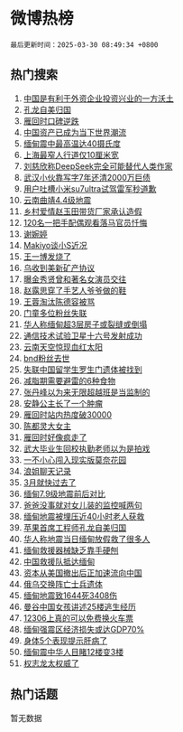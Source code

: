 # 微博热榜

`最后更新时间：2025-03-30 08:49:34 +0800`

## 热门搜索

1. [中国是有利于外资企业投资兴业的一方沃土](https://m.weibo.cn/search?containerid=100103type%3D1%26t%3D10%26q%3D%23%E4%B8%AD%E5%9B%BD%E6%98%AF%E6%9C%89%E5%88%A9%E4%BA%8E%E5%A4%96%E8%B5%84%E4%BC%81%E4%B8%9A%E6%8A%95%E8%B5%84%E5%85%B4%E4%B8%9A%E7%9A%84%E4%B8%80%E6%96%B9%E6%B2%83%E5%9C%9F%23&stream_entry_id=51&isnewpage=1&extparam=seat%3D1%26dgr%3D0%26cate%3D10103%26pos%3D0%26filter_type%3Drealtimehot%26stream_entry_id%3D51%26c_type%3D51%26q%3D%2523%25E4%25B8%25AD%25E5%259B%25BD%25E6%2598%25AF%25E6%259C%2589%25E5%2588%25A9%25E4%25BA%258E%25E5%25A4%2596%25E8%25B5%2584%25E4%25BC%2581%25E4%25B8%259A%25E6%258A%2595%25E8%25B5%2584%25E5%2585%25B4%25E4%25B8%259A%25E7%259A%2584%25E4%25B8%2580%25E6%2596%25B9%25E6%25B2%2583%25E5%259C%259F%2523%26display_time%3D1743295772%26pre_seqid%3D17432957727320396583002)
1. [孔龙自美归国](https://m.weibo.cn/search?containerid=100103type%3D1%26t%3D10%26q%3D%23%E5%AD%94%E9%BE%99%E8%87%AA%E7%BE%8E%E5%BD%92%E5%9B%BD%23&stream_entry_id=31&isnewpage=1&extparam=seat%3D1%26cate%3D5001%26pos%3D0%26q%3D%2523%25E5%25AD%2594%25E9%25BE%2599%25E8%2587%25AA%25E7%25BE%258E%25E5%25BD%2592%25E5%259B%25BD%2523%26stream_entry_id%3D31%26band_rank%3D1%26dgr%3D0%26c_type%3D31%26filter_type%3Drealtimehot%26realpos%3D1%26flag%3D0%26lcate%3D5001%26display_time%3D1743295772%26pre_seqid%3D17432957727320396583002)
1. [雁回时口碑逆跌](https://m.weibo.cn/search?containerid=100103type%3D1%26t%3D10%26q%3D%E9%9B%81%E5%9B%9E%E6%97%B6%E5%8F%A3%E7%A2%91%E9%80%86%E8%B7%8C&stream_entry_id=31&isnewpage=1&extparam=seat%3D1%26cate%3D5001%26pos%3D1%26q%3D%25E9%259B%2581%25E5%259B%259E%25E6%2597%25B6%25E5%258F%25A3%25E7%25A2%2591%25E9%2580%2586%25E8%25B7%258C%26stream_entry_id%3D31%26band_rank%3D2%26dgr%3D0%26c_type%3D31%26filter_type%3Drealtimehot%26realpos%3D2%26flag%3D1%26lcate%3D5001%26display_time%3D1743295772%26pre_seqid%3D17432957727320396583002)
1. [中国资产已成为当下世界潮流](https://m.weibo.cn/search?containerid=100103type%3D1%26t%3D10%26q%3D%23%E4%B8%AD%E5%9B%BD%E8%B5%84%E4%BA%A7%E5%B7%B2%E6%88%90%E4%B8%BA%E5%BD%93%E4%B8%8B%E4%B8%96%E7%95%8C%E6%BD%AE%E6%B5%81%23&stream_entry_id=31&isnewpage=1&extparam=seat%3D1%26cate%3D5001%26pos%3D2%26q%3D%2523%25E4%25B8%25AD%25E5%259B%25BD%25E8%25B5%2584%25E4%25BA%25A7%25E5%25B7%25B2%25E6%2588%2590%25E4%25B8%25BA%25E5%25BD%2593%25E4%25B8%258B%25E4%25B8%2596%25E7%2595%258C%25E6%25BD%25AE%25E6%25B5%2581%2523%26stream_entry_id%3D31%26band_rank%3D3%26dgr%3D0%26c_type%3D31%26filter_type%3Drealtimehot%26realpos%3D3%26flag%3D0%26lcate%3D5001%26display_time%3D1743295772%26pre_seqid%3D17432957727320396583002)
1. [缅甸震中最高温达40摄氏度](https://m.weibo.cn/search?containerid=100103type%3D1%26t%3D10%26q%3D%23%E7%BC%85%E7%94%B8%E9%9C%87%E4%B8%AD%E6%9C%80%E9%AB%98%E6%B8%A9%E8%BE%BE40%E6%91%84%E6%B0%8F%E5%BA%A6%23&stream_entry_id=31&isnewpage=1&extparam=seat%3D1%26cate%3D5001%26pos%3D3%26q%3D%2523%25E7%25BC%2585%25E7%2594%25B8%25E9%259C%2587%25E4%25B8%25AD%25E6%259C%2580%25E9%25AB%2598%25E6%25B8%25A9%25E8%25BE%25BE40%25E6%2591%2584%25E6%25B0%258F%25E5%25BA%25A6%2523%26stream_entry_id%3D31%26band_rank%3D4%26dgr%3D0%26c_type%3D31%26filter_type%3Drealtimehot%26realpos%3D4%26flag%3D1%26lcate%3D5001%26display_time%3D1743295772%26pre_seqid%3D17432957727320396583002)
1. [上海最窄人行道仅10厘米宽](https://m.weibo.cn/search?containerid=100103type%3D1%26t%3D10%26q%3D%23%E4%B8%8A%E6%B5%B7%E6%9C%80%E7%AA%84%E4%BA%BA%E8%A1%8C%E9%81%93%E4%BB%8510%E5%8E%98%E7%B1%B3%E5%AE%BD%23&stream_entry_id=31&isnewpage=1&extparam=seat%3D1%26cate%3D5001%26pos%3D4%26q%3D%2523%25E4%25B8%258A%25E6%25B5%25B7%25E6%259C%2580%25E7%25AA%2584%25E4%25BA%25BA%25E8%25A1%258C%25E9%2581%2593%25E4%25BB%258510%25E5%258E%2598%25E7%25B1%25B3%25E5%25AE%25BD%2523%26stream_entry_id%3D31%26band_rank%3D5%26dgr%3D0%26c_type%3D31%26filter_type%3Drealtimehot%26realpos%3D5%26flag%3D1%26lcate%3D5001%26display_time%3D1743295772%26pre_seqid%3D17432957727320396583002)
1. [刘慈欣称DeepSeek完全可能替代人类作家](https://m.weibo.cn/search?containerid=100103type%3D1%26t%3D10%26q%3D%23%E5%88%98%E6%85%88%E6%AC%A3%E7%A7%B0DeepSeek%E5%AE%8C%E5%85%A8%E5%8F%AF%E8%83%BD%E6%9B%BF%E4%BB%A3%E4%BA%BA%E7%B1%BB%E4%BD%9C%E5%AE%B6%23&stream_entry_id=31&isnewpage=1&extparam=seat%3D1%26cate%3D5001%26pos%3D5%26q%3D%2523%25E5%2588%2598%25E6%2585%2588%25E6%25AC%25A3%25E7%25A7%25B0DeepSeek%25E5%25AE%258C%25E5%2585%25A8%25E5%258F%25AF%25E8%2583%25BD%25E6%259B%25BF%25E4%25BB%25A3%25E4%25BA%25BA%25E7%25B1%25BB%25E4%25BD%259C%25E5%25AE%25B6%2523%26stream_entry_id%3D31%26band_rank%3D6%26dgr%3D0%26c_type%3D31%26filter_type%3Drealtimehot%26realpos%3D6%26flag%3D0%26lcate%3D5001%26display_time%3D1743295772%26pre_seqid%3D17432957727320396583002)
1. [武汉小伙靠写字7年还清2000万巨债](https://m.weibo.cn/search?containerid=100103type%3D1%26t%3D10%26q%3D%23%E6%AD%A6%E6%B1%89%E5%B0%8F%E4%BC%99%E9%9D%A0%E5%86%99%E5%AD%977%E5%B9%B4%E8%BF%98%E6%B8%852000%E4%B8%87%E5%B7%A8%E5%80%BA%23&stream_entry_id=31&isnewpage=1&extparam=seat%3D1%26cate%3D5001%26pos%3D6%26q%3D%2523%25E6%25AD%25A6%25E6%25B1%2589%25E5%25B0%258F%25E4%25BC%2599%25E9%259D%25A0%25E5%2586%2599%25E5%25AD%25977%25E5%25B9%25B4%25E8%25BF%2598%25E6%25B8%25852000%25E4%25B8%2587%25E5%25B7%25A8%25E5%2580%25BA%2523%26stream_entry_id%3D31%26band_rank%3D7%26dgr%3D0%26c_type%3D31%26filter_type%3Drealtimehot%26realpos%3D7%26flag%3D0%26lcate%3D5001%26display_time%3D1743295772%26pre_seqid%3D17432957727320396583002)
1. [用户吐槽小米su7ultra试驾雷军秒道歉](https://m.weibo.cn/search?containerid=100103type%3D1%26t%3D10%26q%3D%23%E7%94%A8%E6%88%B7%E5%90%90%E6%A7%BD%E5%B0%8F%E7%B1%B3su7ultra%E8%AF%95%E9%A9%BE%E9%9B%B7%E5%86%9B%E7%A7%92%E9%81%93%E6%AD%89%23&stream_entry_id=31&isnewpage=1&extparam=seat%3D1%26cate%3D5001%26pos%3D7%26q%3D%2523%25E7%2594%25A8%25E6%2588%25B7%25E5%2590%2590%25E6%25A7%25BD%25E5%25B0%258F%25E7%25B1%25B3su7ultra%25E8%25AF%2595%25E9%25A9%25BE%25E9%259B%25B7%25E5%2586%259B%25E7%25A7%2592%25E9%2581%2593%25E6%25AD%2589%2523%26stream_entry_id%3D31%26band_rank%3D8%26dgr%3D0%26c_type%3D31%26filter_type%3Drealtimehot%26realpos%3D8%26flag%3D0%26lcate%3D5001%26display_time%3D1743295772%26pre_seqid%3D17432957727320396583002)
1. [云南曲靖4.4级地震](https://m.weibo.cn/search?containerid=100103type%3D1%26t%3D10%26q%3D%23%E4%BA%91%E5%8D%97%E6%9B%B2%E9%9D%964.4%E7%BA%A7%E5%9C%B0%E9%9C%87%23&stream_entry_id=31&isnewpage=1&extparam=seat%3D1%26cate%3D5001%26pos%3D8%26q%3D%2523%25E4%25BA%2591%25E5%258D%2597%25E6%259B%25B2%25E9%259D%25964.4%25E7%25BA%25A7%25E5%259C%25B0%25E9%259C%2587%2523%26stream_entry_id%3D31%26band_rank%3D9%26dgr%3D0%26c_type%3D31%26filter_type%3Drealtimehot%26realpos%3D9%26flag%3D0%26lcate%3D5001%26display_time%3D1743295772%26pre_seqid%3D17432957727320396583002)
1. [乡村爱情赵玉田带货厂家承认造假](https://m.weibo.cn/search?containerid=100103type%3D1%26t%3D10%26q%3D%23%E4%B9%A1%E6%9D%91%E7%88%B1%E6%83%85%E8%B5%B5%E7%8E%89%E7%94%B0%E5%B8%A6%E8%B4%A7%E5%8E%82%E5%AE%B6%E6%89%BF%E8%AE%A4%E9%80%A0%E5%81%87%23&stream_entry_id=31&isnewpage=1&extparam=seat%3D1%26cate%3D5001%26pos%3D9%26q%3D%2523%25E4%25B9%25A1%25E6%259D%2591%25E7%2588%25B1%25E6%2583%2585%25E8%25B5%25B5%25E7%258E%2589%25E7%2594%25B0%25E5%25B8%25A6%25E8%25B4%25A7%25E5%258E%2582%25E5%25AE%25B6%25E6%2589%25BF%25E8%25AE%25A4%25E9%2580%25A0%25E5%2581%2587%2523%26stream_entry_id%3D31%26band_rank%3D10%26dgr%3D0%26c_type%3D31%26filter_type%3Drealtimehot%26realpos%3D10%26flag%3D0%26lcate%3D5001%26display_time%3D1743295772%26pre_seqid%3D17432957727320396583002)
1. [120名一把手配偶观看落马官员忏悔](https://m.weibo.cn/search?containerid=100103type%3D1%26t%3D10%26q%3D%23120%E5%90%8D%E4%B8%80%E6%8A%8A%E6%89%8B%E9%85%8D%E5%81%B6%E8%A7%82%E7%9C%8B%E8%90%BD%E9%A9%AC%E5%AE%98%E5%91%98%E5%BF%8F%E6%82%94%23&stream_entry_id=31&isnewpage=1&extparam=seat%3D1%26cate%3D5001%26pos%3D10%26q%3D%2523120%25E5%2590%258D%25E4%25B8%2580%25E6%258A%258A%25E6%2589%258B%25E9%2585%258D%25E5%2581%25B6%25E8%25A7%2582%25E7%259C%258B%25E8%2590%25BD%25E9%25A9%25AC%25E5%25AE%2598%25E5%2591%2598%25E5%25BF%258F%25E6%2582%2594%2523%26stream_entry_id%3D31%26band_rank%3D11%26dgr%3D0%26c_type%3D31%26filter_type%3Drealtimehot%26realpos%3D11%26flag%3D2%26lcate%3D5001%26display_time%3D1743295772%26pre_seqid%3D17432957727320396583002)
1. [谢婉婷](https://m.weibo.cn/search?containerid=100103type%3D1%26t%3D10%26q%3D%E8%B0%A2%E5%A9%89%E5%A9%B7&stream_entry_id=31&isnewpage=1&extparam=seat%3D1%26cate%3D5001%26pos%3D11%26q%3D%25E8%25B0%25A2%25E5%25A9%2589%25E5%25A9%25B7%26stream_entry_id%3D31%26band_rank%3D12%26dgr%3D0%26c_type%3D31%26filter_type%3Drealtimehot%26realpos%3D12%26flag%3D2%26lcate%3D5001%26display_time%3D1743295772%26pre_seqid%3D17432957727320396583002)
1. [Makiyo谈小S近况](https://m.weibo.cn/search?containerid=100103type%3D1%26t%3D10%26q%3D%23Makiyo%E8%B0%88%E5%B0%8FS%E8%BF%91%E5%86%B5%23&stream_entry_id=31&isnewpage=1&extparam=seat%3D1%26cate%3D5001%26pos%3D12%26q%3D%2523Makiyo%25E8%25B0%2588%25E5%25B0%258FS%25E8%25BF%2591%25E5%2586%25B5%2523%26stream_entry_id%3D31%26band_rank%3D13%26dgr%3D0%26c_type%3D31%26filter_type%3Drealtimehot%26realpos%3D13%26flag%3D1%26lcate%3D5001%26display_time%3D1743295772%26pre_seqid%3D17432957727320396583002)
1. [王一博发烧了](https://m.weibo.cn/search?containerid=100103type%3D1%26t%3D10%26q%3D%23%E7%8E%8B%E4%B8%80%E5%8D%9A%E5%8F%91%E7%83%A7%E4%BA%86%23&stream_entry_id=31&isnewpage=1&extparam=seat%3D1%26cate%3D5001%26pos%3D13%26q%3D%2523%25E7%258E%258B%25E4%25B8%2580%25E5%258D%259A%25E5%258F%2591%25E7%2583%25A7%25E4%25BA%2586%2523%26stream_entry_id%3D31%26band_rank%3D14%26dgr%3D0%26c_type%3D31%26filter_type%3Drealtimehot%26realpos%3D14%26flag%3D1%26lcate%3D5001%26display_time%3D1743295772%26pre_seqid%3D17432957727320396583002)
1. [乌收到美新矿产协议](https://m.weibo.cn/search?containerid=100103type%3D1%26t%3D10%26q%3D%23%E4%B9%8C%E6%94%B6%E5%88%B0%E7%BE%8E%E6%96%B0%E7%9F%BF%E4%BA%A7%E5%8D%8F%E8%AE%AE%23&stream_entry_id=31&isnewpage=1&extparam=seat%3D1%26cate%3D5001%26pos%3D14%26q%3D%2523%25E4%25B9%258C%25E6%2594%25B6%25E5%2588%25B0%25E7%25BE%258E%25E6%2596%25B0%25E7%259F%25BF%25E4%25BA%25A7%25E5%258D%258F%25E8%25AE%25AE%2523%26stream_entry_id%3D31%26band_rank%3D15%26dgr%3D0%26c_type%3D31%26filter_type%3Drealtimehot%26realpos%3D15%26flag%3D1%26lcate%3D5001%26display_time%3D1743295772%26pre_seqid%3D17432957727320396583002)
1. [曝金秀贤曾和著名女演员交往](https://m.weibo.cn/search?containerid=100103type%3D1%26t%3D10%26q%3D%23%E6%9B%9D%E9%87%91%E7%A7%80%E8%B4%A4%E6%9B%BE%E5%92%8C%E8%91%97%E5%90%8D%E5%A5%B3%E6%BC%94%E5%91%98%E4%BA%A4%E5%BE%80%23&stream_entry_id=31&isnewpage=1&extparam=seat%3D1%26cate%3D5001%26pos%3D15%26q%3D%2523%25E6%259B%259D%25E9%2587%2591%25E7%25A7%2580%25E8%25B4%25A4%25E6%259B%25BE%25E5%2592%258C%25E8%2591%2597%25E5%2590%258D%25E5%25A5%25B3%25E6%25BC%2594%25E5%2591%2598%25E4%25BA%25A4%25E5%25BE%2580%2523%26stream_entry_id%3D31%26band_rank%3D16%26dgr%3D0%26c_type%3D31%26filter_type%3Drealtimehot%26realpos%3D16%26flag%3D2%26lcate%3D5001%26display_time%3D1743295772%26pre_seqid%3D17432957727320396583002)
1. [赵露思穿了手艺人爷爷做的鞋](https://m.weibo.cn/search?containerid=100103type%3D1%26t%3D10%26q%3D%23%E8%B5%B5%E9%9C%B2%E6%80%9D%E7%A9%BF%E4%BA%86%E6%89%8B%E8%89%BA%E4%BA%BA%E7%88%B7%E7%88%B7%E5%81%9A%E7%9A%84%E9%9E%8B%23&stream_entry_id=31&isnewpage=1&extparam=seat%3D1%26cate%3D5001%26pos%3D16%26q%3D%2523%25E8%25B5%25B5%25E9%259C%25B2%25E6%2580%259D%25E7%25A9%25BF%25E4%25BA%2586%25E6%2589%258B%25E8%2589%25BA%25E4%25BA%25BA%25E7%2588%25B7%25E7%2588%25B7%25E5%2581%259A%25E7%259A%2584%25E9%259E%258B%2523%26stream_entry_id%3D31%26band_rank%3D17%26dgr%3D0%26c_type%3D31%26filter_type%3Drealtimehot%26realpos%3D17%26flag%3D0%26lcate%3D5001%26display_time%3D1743295772%26pre_seqid%3D17432957727320396583002)
1. [王蓉淘汰陈德容被骂](https://m.weibo.cn/search?containerid=100103type%3D1%26t%3D10%26q%3D%23%E7%8E%8B%E8%93%89%E6%B7%98%E6%B1%B0%E9%99%88%E5%BE%B7%E5%AE%B9%E8%A2%AB%E9%AA%82%23&stream_entry_id=31&isnewpage=1&extparam=seat%3D1%26cate%3D5001%26pos%3D17%26q%3D%2523%25E7%258E%258B%25E8%2593%2589%25E6%25B7%2598%25E6%25B1%25B0%25E9%2599%2588%25E5%25BE%25B7%25E5%25AE%25B9%25E8%25A2%25AB%25E9%25AA%2582%2523%26stream_entry_id%3D31%26band_rank%3D18%26dgr%3D0%26c_type%3D31%26filter_type%3Drealtimehot%26realpos%3D18%26flag%3D1%26lcate%3D5001%26display_time%3D1743295772%26pre_seqid%3D17432957727320396583002)
1. [门童多位粉丝失联](https://m.weibo.cn/search?containerid=100103type%3D1%26t%3D10%26q%3D%23%E9%97%A8%E7%AB%A5%E5%A4%9A%E4%BD%8D%E7%B2%89%E4%B8%9D%E5%A4%B1%E8%81%94%23&stream_entry_id=31&isnewpage=1&extparam=seat%3D1%26cate%3D5001%26pos%3D18%26q%3D%2523%25E9%2597%25A8%25E7%25AB%25A5%25E5%25A4%259A%25E4%25BD%258D%25E7%25B2%2589%25E4%25B8%259D%25E5%25A4%25B1%25E8%2581%2594%2523%26stream_entry_id%3D31%26band_rank%3D19%26dgr%3D0%26c_type%3D31%26filter_type%3Drealtimehot%26realpos%3D19%26flag%3D0%26lcate%3D5001%26display_time%3D1743295772%26pre_seqid%3D17432957727320396583002)
1. [华人称缅甸超3层房子或裂缝或倒塌](https://m.weibo.cn/search?containerid=100103type%3D1%26t%3D10%26q%3D%23%E5%8D%8E%E4%BA%BA%E7%A7%B0%E7%BC%85%E7%94%B8%E8%B6%853%E5%B1%82%E6%88%BF%E5%AD%90%E6%88%96%E8%A3%82%E7%BC%9D%E6%88%96%E5%80%92%E5%A1%8C%23&stream_entry_id=31&isnewpage=1&extparam=seat%3D1%26cate%3D5001%26pos%3D19%26q%3D%2523%25E5%258D%258E%25E4%25BA%25BA%25E7%25A7%25B0%25E7%25BC%2585%25E7%2594%25B8%25E8%25B6%25853%25E5%25B1%2582%25E6%2588%25BF%25E5%25AD%2590%25E6%2588%2596%25E8%25A3%2582%25E7%25BC%259D%25E6%2588%2596%25E5%2580%2592%25E5%25A1%258C%2523%26stream_entry_id%3D31%26band_rank%3D20%26dgr%3D0%26c_type%3D31%26filter_type%3Drealtimehot%26realpos%3D20%26flag%3D0%26lcate%3D5001%26display_time%3D1743295772%26pre_seqid%3D17432957727320396583002)
1. [通信技术试验卫星十六号发射成功](https://m.weibo.cn/search?containerid=100103type%3D1%26t%3D10%26q%3D%23%E9%80%9A%E4%BF%A1%E6%8A%80%E6%9C%AF%E8%AF%95%E9%AA%8C%E5%8D%AB%E6%98%9F%E5%8D%81%E5%85%AD%E5%8F%B7%E5%8F%91%E5%B0%84%E6%88%90%E5%8A%9F%23&stream_entry_id=31&isnewpage=1&extparam=seat%3D1%26cate%3D5001%26pos%3D20%26q%3D%2523%25E9%2580%259A%25E4%25BF%25A1%25E6%258A%2580%25E6%259C%25AF%25E8%25AF%2595%25E9%25AA%258C%25E5%258D%25AB%25E6%2598%259F%25E5%258D%2581%25E5%2585%25AD%25E5%258F%25B7%25E5%258F%2591%25E5%25B0%2584%25E6%2588%2590%25E5%258A%259F%2523%26stream_entry_id%3D31%26band_rank%3D21%26dgr%3D0%26c_type%3D31%26filter_type%3Drealtimehot%26realpos%3D21%26flag%3D0%26lcate%3D5001%26display_time%3D1743295772%26pre_seqid%3D17432957727320396583002)
1. [云南天空惊现血红太阳](https://m.weibo.cn/search?containerid=100103type%3D1%26t%3D10%26q%3D%23%E4%BA%91%E5%8D%97%E5%A4%A9%E7%A9%BA%E6%83%8A%E7%8E%B0%E8%A1%80%E7%BA%A2%E5%A4%AA%E9%98%B3%23&stream_entry_id=31&isnewpage=1&extparam=seat%3D1%26cate%3D5001%26pos%3D21%26q%3D%2523%25E4%25BA%2591%25E5%258D%2597%25E5%25A4%25A9%25E7%25A9%25BA%25E6%2583%258A%25E7%258E%25B0%25E8%25A1%2580%25E7%25BA%25A2%25E5%25A4%25AA%25E9%2598%25B3%2523%26stream_entry_id%3D31%26band_rank%3D22%26dgr%3D0%26c_type%3D31%26filter_type%3Drealtimehot%26realpos%3D22%26flag%3D2%26lcate%3D5001%26display_time%3D1743295772%26pre_seqid%3D17432957727320396583002)
1. [bnd粉丝去世](https://m.weibo.cn/search?containerid=100103type%3D1%26t%3D10%26q%3Dbnd%E7%B2%89%E4%B8%9D%E5%8E%BB%E4%B8%96&stream_entry_id=31&isnewpage=1&extparam=seat%3D1%26cate%3D5001%26pos%3D22%26q%3Dbnd%25E7%25B2%2589%25E4%25B8%259D%25E5%258E%25BB%25E4%25B8%2596%26stream_entry_id%3D31%26band_rank%3D23%26dgr%3D0%26c_type%3D31%26filter_type%3Drealtimehot%26realpos%3D23%26flag%3D0%26lcate%3D5001%26display_time%3D1743295772%26pre_seqid%3D17432957727320396583002)
1. [失联中国留学生罗生门遗体被找到](https://m.weibo.cn/search?containerid=100103type%3D1%26t%3D10%26q%3D%23%E5%A4%B1%E8%81%94%E4%B8%AD%E5%9B%BD%E7%95%99%E5%AD%A6%E7%94%9F%E7%BD%97%E7%94%9F%E9%97%A8%E9%81%97%E4%BD%93%E8%A2%AB%E6%89%BE%E5%88%B0%23&stream_entry_id=31&isnewpage=1&extparam=seat%3D1%26cate%3D5001%26pos%3D23%26q%3D%2523%25E5%25A4%25B1%25E8%2581%2594%25E4%25B8%25AD%25E5%259B%25BD%25E7%2595%2599%25E5%25AD%25A6%25E7%2594%259F%25E7%25BD%2597%25E7%2594%259F%25E9%2597%25A8%25E9%2581%2597%25E4%25BD%2593%25E8%25A2%25AB%25E6%2589%25BE%25E5%2588%25B0%2523%26stream_entry_id%3D31%26band_rank%3D24%26dgr%3D0%26c_type%3D31%26filter_type%3Drealtimehot%26realpos%3D24%26flag%3D0%26lcate%3D5001%26display_time%3D1743295772%26pre_seqid%3D17432957727320396583002)
1. [减脂期需要避雷的6种食物](https://m.weibo.cn/search?containerid=100103type%3D1%26t%3D10%26q%3D%23%E5%87%8F%E8%84%82%E6%9C%9F%E9%9C%80%E8%A6%81%E9%81%BF%E9%9B%B7%E7%9A%846%E7%A7%8D%E9%A3%9F%E7%89%A9%23&stream_entry_id=31&isnewpage=1&extparam=seat%3D1%26cate%3D5001%26pos%3D24%26q%3D%2523%25E5%2587%258F%25E8%2584%2582%25E6%259C%259F%25E9%259C%2580%25E8%25A6%2581%25E9%2581%25BF%25E9%259B%25B7%25E7%259A%25846%25E7%25A7%258D%25E9%25A3%259F%25E7%2589%25A9%2523%26stream_entry_id%3D31%26band_rank%3D25%26dgr%3D0%26c_type%3D31%26filter_type%3Drealtimehot%26realpos%3D25%26flag%3D0%26lcate%3D5001%26display_time%3D1743295772%26pre_seqid%3D17432957727320396583002)
1. [张丹峰以为来无限超越班是当监制的](https://m.weibo.cn/search?containerid=100103type%3D1%26t%3D10%26q%3D%E5%BC%A0%E4%B8%B9%E5%B3%B0%E4%BB%A5%E4%B8%BA%E6%9D%A5%E6%97%A0%E9%99%90%E8%B6%85%E8%B6%8A%E7%8F%AD%E6%98%AF%E5%BD%93%E7%9B%91%E5%88%B6%E7%9A%84&stream_entry_id=31&isnewpage=1&extparam=seat%3D1%26cate%3D5001%26pos%3D25%26q%3D%25E5%25BC%25A0%25E4%25B8%25B9%25E5%25B3%25B0%25E4%25BB%25A5%25E4%25B8%25BA%25E6%259D%25A5%25E6%2597%25A0%25E9%2599%2590%25E8%25B6%2585%25E8%25B6%258A%25E7%258F%25AD%25E6%2598%25AF%25E5%25BD%2593%25E7%259B%2591%25E5%2588%25B6%25E7%259A%2584%26stream_entry_id%3D31%26band_rank%3D26%26dgr%3D0%26c_type%3D31%26filter_type%3Drealtimehot%26realpos%3D26%26flag%3D0%26lcate%3D5001%26display_time%3D1743295772%26pre_seqid%3D17432957727320396583002)
1. [安静公主长了一个肿瘤](https://m.weibo.cn/search?containerid=100103type%3D1%26t%3D10%26q%3D%23%E5%AE%89%E9%9D%99%E5%85%AC%E4%B8%BB%E9%95%BF%E4%BA%86%E4%B8%80%E4%B8%AA%E8%82%BF%E7%98%A4%23&stream_entry_id=31&isnewpage=1&extparam=seat%3D1%26cate%3D5001%26pos%3D26%26q%3D%2523%25E5%25AE%2589%25E9%259D%2599%25E5%2585%25AC%25E4%25B8%25BB%25E9%2595%25BF%25E4%25BA%2586%25E4%25B8%2580%25E4%25B8%25AA%25E8%2582%25BF%25E7%2598%25A4%2523%26stream_entry_id%3D31%26band_rank%3D27%26dgr%3D0%26c_type%3D31%26filter_type%3Drealtimehot%26realpos%3D27%26flag%3D0%26lcate%3D5001%26display_time%3D1743295772%26pre_seqid%3D17432957727320396583002)
1. [雁回时站内热度破30000](https://m.weibo.cn/search?containerid=100103type%3D1%26t%3D10%26q%3D%23%E9%9B%81%E5%9B%9E%E6%97%B6%E7%AB%99%E5%86%85%E7%83%AD%E5%BA%A6%E7%A0%B430000%23&stream_entry_id=31&isnewpage=1&extparam=seat%3D1%26cate%3D5001%26pos%3D27%26q%3D%2523%25E9%259B%2581%25E5%259B%259E%25E6%2597%25B6%25E7%25AB%2599%25E5%2586%2585%25E7%2583%25AD%25E5%25BA%25A6%25E7%25A0%25B430000%2523%26stream_entry_id%3D31%26band_rank%3D28%26dgr%3D0%26c_type%3D31%26filter_type%3Drealtimehot%26realpos%3D28%26flag%3D0%26lcate%3D5001%26display_time%3D1743295772%26pre_seqid%3D17432957727320396583002)
1. [陈都灵大女主](https://m.weibo.cn/search?containerid=100103type%3D1%26t%3D10%26q%3D%E9%99%88%E9%83%BD%E7%81%B5%E5%A4%A7%E5%A5%B3%E4%B8%BB&stream_entry_id=31&isnewpage=1&extparam=seat%3D1%26cate%3D5001%26pos%3D28%26q%3D%25E9%2599%2588%25E9%2583%25BD%25E7%2581%25B5%25E5%25A4%25A7%25E5%25A5%25B3%25E4%25B8%25BB%26stream_entry_id%3D31%26band_rank%3D29%26dgr%3D0%26c_type%3D31%26filter_type%3Drealtimehot%26realpos%3D29%26flag%3D0%26lcate%3D5001%26display_time%3D1743295772%26pre_seqid%3D17432957727320396583002)
1. [雁回时好像疯走了](https://m.weibo.cn/search?containerid=100103type%3D1%26t%3D10%26q%3D%E9%9B%81%E5%9B%9E%E6%97%B6%E5%A5%BD%E5%83%8F%E7%96%AF%E8%B5%B0%E4%BA%86&stream_entry_id=31&isnewpage=1&extparam=seat%3D1%26cate%3D5001%26pos%3D29%26q%3D%25E9%259B%2581%25E5%259B%259E%25E6%2597%25B6%25E5%25A5%25BD%25E5%2583%258F%25E7%2596%25AF%25E8%25B5%25B0%25E4%25BA%2586%26stream_entry_id%3D31%26band_rank%3D30%26dgr%3D0%26c_type%3D31%26filter_type%3Drealtimehot%26realpos%3D30%26flag%3D0%26lcate%3D5001%26display_time%3D1743295772%26pre_seqid%3D17432957727320396583002)
1. [武大毕业生回校执勤老师以为是拍戏](https://m.weibo.cn/search?containerid=100103type%3D1%26t%3D10%26q%3D%23%E6%AD%A6%E5%A4%A7%E6%AF%95%E4%B8%9A%E7%94%9F%E5%9B%9E%E6%A0%A1%E6%89%A7%E5%8B%A4%E8%80%81%E5%B8%88%E4%BB%A5%E4%B8%BA%E6%98%AF%E6%8B%8D%E6%88%8F%23&stream_entry_id=31&isnewpage=1&extparam=seat%3D1%26cate%3D5001%26pos%3D30%26q%3D%2523%25E6%25AD%25A6%25E5%25A4%25A7%25E6%25AF%2595%25E4%25B8%259A%25E7%2594%259F%25E5%259B%259E%25E6%25A0%25A1%25E6%2589%25A7%25E5%258B%25A4%25E8%2580%2581%25E5%25B8%2588%25E4%25BB%25A5%25E4%25B8%25BA%25E6%2598%25AF%25E6%258B%258D%25E6%2588%258F%2523%26stream_entry_id%3D31%26band_rank%3D31%26dgr%3D0%26c_type%3D31%26filter_type%3Drealtimehot%26realpos%3D31%26flag%3D1%26lcate%3D5001%26display_time%3D1743295772%26pre_seqid%3D17432957727320396583002)
1. [一不小心闯入现实版莫奈花园](https://m.weibo.cn/search?containerid=100103type%3D1%26t%3D10%26q%3D%23%E4%B8%80%E4%B8%8D%E5%B0%8F%E5%BF%83%E9%97%AF%E5%85%A5%E7%8E%B0%E5%AE%9E%E7%89%88%E8%8E%AB%E5%A5%88%E8%8A%B1%E5%9B%AD%23&stream_entry_id=31&isnewpage=1&extparam=seat%3D1%26cate%3D5001%26pos%3D31%26q%3D%2523%25E4%25B8%2580%25E4%25B8%258D%25E5%25B0%258F%25E5%25BF%2583%25E9%2597%25AF%25E5%2585%25A5%25E7%258E%25B0%25E5%25AE%259E%25E7%2589%2588%25E8%258E%25AB%25E5%25A5%2588%25E8%258A%25B1%25E5%259B%25AD%2523%26stream_entry_id%3D31%26band_rank%3D32%26dgr%3D0%26c_type%3D31%26filter_type%3Drealtimehot%26realpos%3D32%26flag%3D1%26lcate%3D5001%26display_time%3D1743295772%26pre_seqid%3D17432957727320396583002)
1. [浪姐聊天记录](https://m.weibo.cn/search?containerid=100103type%3D1%26t%3D10%26q%3D%E6%B5%AA%E5%A7%90%E8%81%8A%E5%A4%A9%E8%AE%B0%E5%BD%95&stream_entry_id=31&isnewpage=1&extparam=seat%3D1%26cate%3D5001%26pos%3D32%26q%3D%25E6%25B5%25AA%25E5%25A7%2590%25E8%2581%258A%25E5%25A4%25A9%25E8%25AE%25B0%25E5%25BD%2595%26stream_entry_id%3D31%26band_rank%3D33%26dgr%3D0%26c_type%3D31%26filter_type%3Drealtimehot%26realpos%3D33%26flag%3D0%26lcate%3D5001%26display_time%3D1743295772%26pre_seqid%3D17432957727320396583002)
1. [3月就快过去了](https://m.weibo.cn/search?containerid=100103type%3D1%26t%3D10%26q%3D%233%E6%9C%88%E5%B0%B1%E5%BF%AB%E8%BF%87%E5%8E%BB%E4%BA%86%23&stream_entry_id=31&isnewpage=1&extparam=seat%3D1%26cate%3D5001%26pos%3D33%26q%3D%25233%25E6%259C%2588%25E5%25B0%25B1%25E5%25BF%25AB%25E8%25BF%2587%25E5%258E%25BB%25E4%25BA%2586%2523%26stream_entry_id%3D31%26band_rank%3D34%26dgr%3D0%26c_type%3D31%26filter_type%3Drealtimehot%26realpos%3D34%26flag%3D1%26lcate%3D5001%26display_time%3D1743295772%26pre_seqid%3D17432957727320396583002)
1. [缅甸7.9级地震前后对比](https://m.weibo.cn/search?containerid=100103type%3D1%26t%3D10%26q%3D%23%E7%BC%85%E7%94%B87.9%E7%BA%A7%E5%9C%B0%E9%9C%87%E5%89%8D%E5%90%8E%E5%AF%B9%E6%AF%94%23&stream_entry_id=31&isnewpage=1&extparam=seat%3D1%26cate%3D5001%26pos%3D34%26q%3D%2523%25E7%25BC%2585%25E7%2594%25B87.9%25E7%25BA%25A7%25E5%259C%25B0%25E9%259C%2587%25E5%2589%258D%25E5%2590%258E%25E5%25AF%25B9%25E6%25AF%2594%2523%26stream_entry_id%3D31%26band_rank%3D35%26dgr%3D0%26c_type%3D31%26filter_type%3Drealtimehot%26realpos%3D35%26flag%3D0%26lcate%3D5001%26display_time%3D1743295772%26pre_seqid%3D17432957727320396583002)
1. [爸爸没事就对女儿装的监控喊两句](https://m.weibo.cn/search?containerid=100103type%3D1%26t%3D10%26q%3D%23%E7%88%B8%E7%88%B8%E6%B2%A1%E4%BA%8B%E5%B0%B1%E5%AF%B9%E5%A5%B3%E5%84%BF%E8%A3%85%E7%9A%84%E7%9B%91%E6%8E%A7%E5%96%8A%E4%B8%A4%E5%8F%A5%23&stream_entry_id=31&isnewpage=1&extparam=seat%3D1%26cate%3D5001%26pos%3D35%26q%3D%2523%25E7%2588%25B8%25E7%2588%25B8%25E6%25B2%25A1%25E4%25BA%258B%25E5%25B0%25B1%25E5%25AF%25B9%25E5%25A5%25B3%25E5%2584%25BF%25E8%25A3%2585%25E7%259A%2584%25E7%259B%2591%25E6%258E%25A7%25E5%2596%258A%25E4%25B8%25A4%25E5%258F%25A5%2523%26stream_entry_id%3D31%26band_rank%3D36%26dgr%3D0%26c_type%3D31%26filter_type%3Drealtimehot%26realpos%3D36%26flag%3D0%26lcate%3D5001%26display_time%3D1743295772%26pre_seqid%3D17432957727320396583002)
1. [缅甸地震被埋压近40小时老人获救](https://m.weibo.cn/search?containerid=100103type%3D1%26t%3D10%26q%3D%23%E7%BC%85%E7%94%B8%E5%9C%B0%E9%9C%87%E8%A2%AB%E5%9F%8B%E5%8E%8B%E8%BF%9140%E5%B0%8F%E6%97%B6%E8%80%81%E4%BA%BA%E8%8E%B7%E6%95%91%23&stream_entry_id=31&isnewpage=1&extparam=seat%3D1%26cate%3D5001%26pos%3D36%26q%3D%2523%25E7%25BC%2585%25E7%2594%25B8%25E5%259C%25B0%25E9%259C%2587%25E8%25A2%25AB%25E5%259F%258B%25E5%258E%258B%25E8%25BF%259140%25E5%25B0%258F%25E6%2597%25B6%25E8%2580%2581%25E4%25BA%25BA%25E8%258E%25B7%25E6%2595%2591%2523%26stream_entry_id%3D31%26band_rank%3D37%26dgr%3D0%26c_type%3D31%26filter_type%3Drealtimehot%26realpos%3D37%26flag%3D1%26lcate%3D5001%26display_time%3D1743295772%26pre_seqid%3D17432957727320396583002)
1. [苹果首席工程师孔龙自美归国](https://m.weibo.cn/search?containerid=100103type%3D1%26t%3D10%26q%3D%23%E8%8B%B9%E6%9E%9C%E9%A6%96%E5%B8%AD%E5%B7%A5%E7%A8%8B%E5%B8%88%E5%AD%94%E9%BE%99%E8%87%AA%E7%BE%8E%E5%BD%92%E5%9B%BD%23&stream_entry_id=31&isnewpage=1&extparam=seat%3D1%26cate%3D5001%26pos%3D37%26q%3D%2523%25E8%258B%25B9%25E6%259E%259C%25E9%25A6%2596%25E5%25B8%25AD%25E5%25B7%25A5%25E7%25A8%258B%25E5%25B8%2588%25E5%25AD%2594%25E9%25BE%2599%25E8%2587%25AA%25E7%25BE%258E%25E5%25BD%2592%25E5%259B%25BD%2523%26stream_entry_id%3D31%26band_rank%3D38%26dgr%3D0%26c_type%3D31%26filter_type%3Drealtimehot%26realpos%3D38%26flag%3D0%26lcate%3D5001%26display_time%3D1743295772%26pre_seqid%3D17432957727320396583002)
1. [华人称地震当日缅甸放假救了很多人](https://m.weibo.cn/search?containerid=100103type%3D1%26t%3D10%26q%3D%23%E5%8D%8E%E4%BA%BA%E7%A7%B0%E5%9C%B0%E9%9C%87%E5%BD%93%E6%97%A5%E7%BC%85%E7%94%B8%E6%94%BE%E5%81%87%E6%95%91%E4%BA%86%E5%BE%88%E5%A4%9A%E4%BA%BA%23&stream_entry_id=31&isnewpage=1&extparam=seat%3D1%26cate%3D5001%26pos%3D38%26q%3D%2523%25E5%258D%258E%25E4%25BA%25BA%25E7%25A7%25B0%25E5%259C%25B0%25E9%259C%2587%25E5%25BD%2593%25E6%2597%25A5%25E7%25BC%2585%25E7%2594%25B8%25E6%2594%25BE%25E5%2581%2587%25E6%2595%2591%25E4%25BA%2586%25E5%25BE%2588%25E5%25A4%259A%25E4%25BA%25BA%2523%26stream_entry_id%3D31%26band_rank%3D39%26dgr%3D0%26c_type%3D31%26filter_type%3Drealtimehot%26realpos%3D39%26flag%3D0%26lcate%3D5001%26display_time%3D1743295772%26pre_seqid%3D17432957727320396583002)
1. [缅甸救援器械缺乏靠手硬刨](https://m.weibo.cn/search?containerid=100103type%3D1%26t%3D10%26q%3D%E7%BC%85%E7%94%B8%E6%95%91%E6%8F%B4%E5%99%A8%E6%A2%B0%E7%BC%BA%E4%B9%8F%E9%9D%A0%E6%89%8B%E7%A1%AC%E5%88%A8&stream_entry_id=31&isnewpage=1&extparam=seat%3D1%26cate%3D5001%26pos%3D39%26q%3D%25E7%25BC%2585%25E7%2594%25B8%25E6%2595%2591%25E6%258F%25B4%25E5%2599%25A8%25E6%25A2%25B0%25E7%25BC%25BA%25E4%25B9%258F%25E9%259D%25A0%25E6%2589%258B%25E7%25A1%25AC%25E5%2588%25A8%26stream_entry_id%3D31%26band_rank%3D40%26dgr%3D0%26c_type%3D31%26filter_type%3Drealtimehot%26realpos%3D40%26flag%3D1%26lcate%3D5001%26display_time%3D1743295772%26pre_seqid%3D17432957727320396583002)
1. [中国救援队抵达缅甸](https://m.weibo.cn/search?containerid=100103type%3D1%26t%3D10%26q%3D%23%E4%B8%AD%E5%9B%BD%E6%95%91%E6%8F%B4%E9%98%9F%E6%8A%B5%E8%BE%BE%E7%BC%85%E7%94%B8%23&stream_entry_id=31&isnewpage=1&extparam=seat%3D1%26cate%3D5001%26pos%3D40%26q%3D%2523%25E4%25B8%25AD%25E5%259B%25BD%25E6%2595%2591%25E6%258F%25B4%25E9%2598%259F%25E6%258A%25B5%25E8%25BE%25BE%25E7%25BC%2585%25E7%2594%25B8%2523%26stream_entry_id%3D31%26band_rank%3D41%26dgr%3D0%26c_type%3D31%26filter_type%3Drealtimehot%26realpos%3D41%26flag%3D0%26lcate%3D5001%26display_time%3D1743295772%26pre_seqid%3D17432957727320396583002)
1. [资本从美国撤出后正加速流向中国](https://m.weibo.cn/search?containerid=100103type%3D1%26t%3D10%26q%3D%23%E8%B5%84%E6%9C%AC%E4%BB%8E%E7%BE%8E%E5%9B%BD%E6%92%A4%E5%87%BA%E5%90%8E%E6%AD%A3%E5%8A%A0%E9%80%9F%E6%B5%81%E5%90%91%E4%B8%AD%E5%9B%BD%23&stream_entry_id=31&isnewpage=1&extparam=seat%3D1%26cate%3D5001%26pos%3D41%26q%3D%2523%25E8%25B5%2584%25E6%259C%25AC%25E4%25BB%258E%25E7%25BE%258E%25E5%259B%25BD%25E6%2592%25A4%25E5%2587%25BA%25E5%2590%258E%25E6%25AD%25A3%25E5%258A%25A0%25E9%2580%259F%25E6%25B5%2581%25E5%2590%2591%25E4%25B8%25AD%25E5%259B%25BD%2523%26stream_entry_id%3D31%26band_rank%3D42%26dgr%3D0%26c_type%3D31%26filter_type%3Drealtimehot%26realpos%3D42%26flag%3D0%26lcate%3D5001%26display_time%3D1743295772%26pre_seqid%3D17432957727320396583002)
1. [俄乌交换阵亡士兵遗体](https://m.weibo.cn/search?containerid=100103type%3D1%26t%3D10%26q%3D%23%E4%BF%84%E4%B9%8C%E4%BA%A4%E6%8D%A2%E9%98%B5%E4%BA%A1%E5%A3%AB%E5%85%B5%E9%81%97%E4%BD%93%23&stream_entry_id=31&isnewpage=1&extparam=seat%3D1%26cate%3D5001%26pos%3D42%26q%3D%2523%25E4%25BF%2584%25E4%25B9%258C%25E4%25BA%25A4%25E6%258D%25A2%25E9%2598%25B5%25E4%25BA%25A1%25E5%25A3%25AB%25E5%2585%25B5%25E9%2581%2597%25E4%25BD%2593%2523%26stream_entry_id%3D31%26band_rank%3D43%26dgr%3D0%26c_type%3D31%26filter_type%3Drealtimehot%26realpos%3D43%26flag%3D1%26lcate%3D5001%26display_time%3D1743295772%26pre_seqid%3D17432957727320396583002)
1. [缅甸地震致1644死3408伤](https://m.weibo.cn/search?containerid=100103type%3D1%26t%3D10%26q%3D%23%E7%BC%85%E7%94%B8%E5%9C%B0%E9%9C%87%E8%87%B41644%E6%AD%BB3408%E4%BC%A4%23&stream_entry_id=31&isnewpage=1&extparam=seat%3D1%26cate%3D5001%26pos%3D43%26q%3D%2523%25E7%25BC%2585%25E7%2594%25B8%25E5%259C%25B0%25E9%259C%2587%25E8%2587%25B41644%25E6%25AD%25BB3408%25E4%25BC%25A4%2523%26stream_entry_id%3D31%26band_rank%3D44%26dgr%3D0%26c_type%3D31%26filter_type%3Drealtimehot%26realpos%3D44%26flag%3D0%26lcate%3D5001%26display_time%3D1743295772%26pre_seqid%3D17432957727320396583002)
1. [曼谷中国女孩讲述25楼逃生经历](https://m.weibo.cn/search?containerid=100103type%3D1%26t%3D10%26q%3D%23%E6%9B%BC%E8%B0%B7%E4%B8%AD%E5%9B%BD%E5%A5%B3%E5%AD%A9%E8%AE%B2%E8%BF%B025%E6%A5%BC%E9%80%83%E7%94%9F%E7%BB%8F%E5%8E%86%23&stream_entry_id=31&isnewpage=1&extparam=seat%3D1%26cate%3D5001%26pos%3D44%26q%3D%2523%25E6%259B%25BC%25E8%25B0%25B7%25E4%25B8%25AD%25E5%259B%25BD%25E5%25A5%25B3%25E5%25AD%25A9%25E8%25AE%25B2%25E8%25BF%25B025%25E6%25A5%25BC%25E9%2580%2583%25E7%2594%259F%25E7%25BB%258F%25E5%258E%2586%2523%26stream_entry_id%3D31%26band_rank%3D45%26dgr%3D0%26c_type%3D31%26filter_type%3Drealtimehot%26realpos%3D45%26flag%3D0%26lcate%3D5001%26display_time%3D1743295772%26pre_seqid%3D17432957727320396583002)
1. [12306上真的可以免费换火车票](https://m.weibo.cn/search?containerid=100103type%3D1%26t%3D10%26q%3D%2312306%E4%B8%8A%E7%9C%9F%E7%9A%84%E5%8F%AF%E4%BB%A5%E5%85%8D%E8%B4%B9%E6%8D%A2%E7%81%AB%E8%BD%A6%E7%A5%A8%23&stream_entry_id=31&isnewpage=1&extparam=seat%3D1%26cate%3D5001%26pos%3D45%26q%3D%252312306%25E4%25B8%258A%25E7%259C%259F%25E7%259A%2584%25E5%258F%25AF%25E4%25BB%25A5%25E5%2585%258D%25E8%25B4%25B9%25E6%258D%25A2%25E7%2581%25AB%25E8%25BD%25A6%25E7%25A5%25A8%2523%26stream_entry_id%3D31%26band_rank%3D46%26dgr%3D0%26c_type%3D31%26filter_type%3Drealtimehot%26realpos%3D46%26flag%3D0%26lcate%3D5001%26display_time%3D1743295772%26pre_seqid%3D17432957727320396583002)
1. [缅甸强震区经济损失或达GDP70%](https://m.weibo.cn/search?containerid=100103type%3D1%26t%3D10%26q%3D%23%E7%BC%85%E7%94%B8%E5%BC%BA%E9%9C%87%E5%8C%BA%E7%BB%8F%E6%B5%8E%E6%8D%9F%E5%A4%B1%E6%88%96%E8%BE%BEGDP70%25%23&stream_entry_id=31&isnewpage=1&extparam=seat%3D1%26cate%3D5001%26pos%3D46%26q%3D%2523%25E7%25BC%2585%25E7%2594%25B8%25E5%25BC%25BA%25E9%259C%2587%25E5%258C%25BA%25E7%25BB%258F%25E6%25B5%258E%25E6%258D%259F%25E5%25A4%25B1%25E6%2588%2596%25E8%25BE%25BEGDP70%2525%2523%26stream_entry_id%3D31%26band_rank%3D47%26dgr%3D0%26c_type%3D31%26filter_type%3Drealtimehot%26realpos%3D47%26flag%3D1%26lcate%3D5001%26display_time%3D1743295772%26pre_seqid%3D17432957727320396583002)
1. [身体5个表现提示肝病了](https://m.weibo.cn/search?containerid=100103type%3D1%26t%3D10%26q%3D%23%E8%BA%AB%E4%BD%935%E4%B8%AA%E8%A1%A8%E7%8E%B0%E6%8F%90%E7%A4%BA%E8%82%9D%E7%97%85%E4%BA%86%23&stream_entry_id=31&isnewpage=1&extparam=seat%3D1%26cate%3D5001%26pos%3D47%26q%3D%2523%25E8%25BA%25AB%25E4%25BD%25935%25E4%25B8%25AA%25E8%25A1%25A8%25E7%258E%25B0%25E6%258F%2590%25E7%25A4%25BA%25E8%2582%259D%25E7%2597%2585%25E4%25BA%2586%2523%26stream_entry_id%3D31%26band_rank%3D48%26dgr%3D0%26c_type%3D31%26filter_type%3Drealtimehot%26realpos%3D48%26flag%3D0%26lcate%3D5001%26display_time%3D1743295772%26pre_seqid%3D17432957727320396583002)
1. [缅甸震中华人目睹12楼变3楼](https://m.weibo.cn/search?containerid=100103type%3D1%26t%3D10%26q%3D%23%E7%BC%85%E7%94%B8%E9%9C%87%E4%B8%AD%E5%8D%8E%E4%BA%BA%E7%9B%AE%E7%9D%B912%E6%A5%BC%E5%8F%983%E6%A5%BC%23&stream_entry_id=31&isnewpage=1&extparam=seat%3D1%26cate%3D5001%26pos%3D48%26q%3D%2523%25E7%25BC%2585%25E7%2594%25B8%25E9%259C%2587%25E4%25B8%25AD%25E5%258D%258E%25E4%25BA%25BA%25E7%259B%25AE%25E7%259D%25B912%25E6%25A5%25BC%25E5%258F%25983%25E6%25A5%25BC%2523%26stream_entry_id%3D31%26band_rank%3D49%26dgr%3D0%26c_type%3D31%26filter_type%3Drealtimehot%26realpos%3D49%26flag%3D0%26lcate%3D5001%26display_time%3D1743295772%26pre_seqid%3D17432957727320396583002)
1. [权志龙太权威了](https://m.weibo.cn/search?containerid=100103type%3D1%26t%3D10%26q%3D%23%E6%9D%83%E5%BF%97%E9%BE%99%E5%A4%AA%E6%9D%83%E5%A8%81%E4%BA%86%23&stream_entry_id=31&isnewpage=1&extparam=seat%3D1%26cate%3D5001%26pos%3D49%26q%3D%2523%25E6%259D%2583%25E5%25BF%2597%25E9%25BE%2599%25E5%25A4%25AA%25E6%259D%2583%25E5%25A8%2581%25E4%25BA%2586%2523%26stream_entry_id%3D31%26band_rank%3D50%26dgr%3D0%26c_type%3D31%26filter_type%3Drealtimehot%26realpos%3D50%26flag%3D0%26lcate%3D5001%26display_time%3D1743295772%26pre_seqid%3D17432957727320396583002)

## 热门话题

暂无数据
